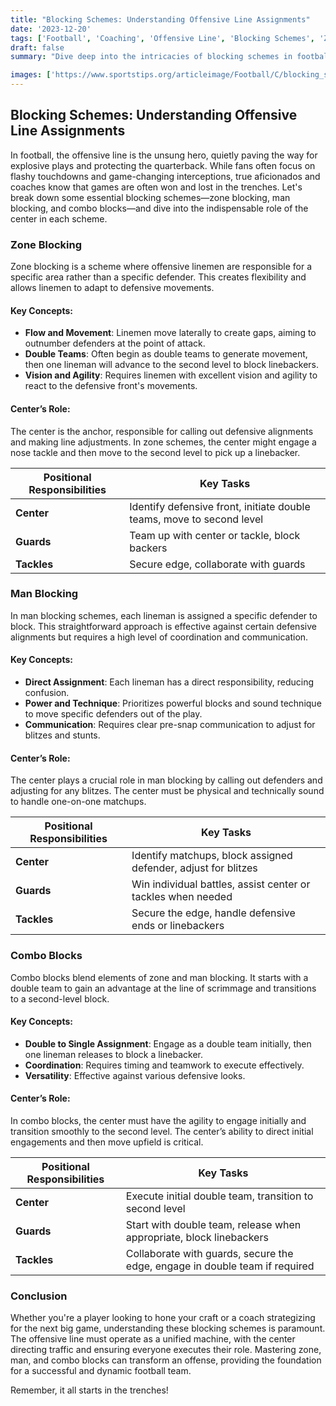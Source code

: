 ```yaml
---
title: "Blocking Schemes: Understanding Offensive Line Assignments"
date: '2023-12-20'
tags: ['Football', 'Coaching', 'Offensive Line', 'Blocking Schemes', 'Zone Blocking', 'Man Blocking', 'Combo Blocks', 'Center Role', 'Player Knowledge', 'Coaching Wisdom']
draft: false
summary: "Dive deep into the intricacies of blocking schemes in football. From zone blocking to man blocking and combo blocks, we explore the roles and responsibilities of the offensive line, with a focus on the pivotal role of the center."

images: ['https://www.sportstips.org/articleimage/Football/C/blocking_schemes_understanding_offensive_line_assignments.webp']
---
```


## Blocking Schemes: Understanding Offensive Line Assignments

In football, the offensive line is the unsung hero, quietly paving the way for explosive plays and protecting the quarterback. While fans often focus on flashy touchdowns and game-changing interceptions, true aficionados and coaches know that games are often won and lost in the trenches. Let's break down some essential blocking schemes—zone blocking, man blocking, and combo blocks—and dive into the indispensable role of the center in each scheme.

### Zone Blocking

Zone blocking is a scheme where offensive linemen are responsible for a specific area rather than a specific defender. This creates flexibility and allows linemen to adapt to defensive movements. 

#### Key Concepts:
- **Flow and Movement**: Linemen move laterally to create gaps, aiming to outnumber defenders at the point of attack.
- **Double Teams**: Often begin as double teams to generate movement, then one lineman will advance to the second level to block linebackers.
- **Vision and Agility**: Requires linemen with excellent vision and agility to react to the defensive front's movements.

#### Center’s Role:
The center is the anchor, responsible for calling out defensive alignments and making line adjustments. In zone schemes, the center might engage a nose tackle and then move to the second level to pick up a linebacker.

| Positional Responsibilities | Key Tasks |
| --------------------------- | --------- |
| **Center**                  | Identify defensive front, initiate double teams, move to second level |
| **Guards**                  | Team up with center or tackle, block backers |
| **Tackles**                 | Secure edge, collaborate with guards |

### Man Blocking

In man blocking schemes, each lineman is assigned a specific defender to block. This straightforward approach is effective against certain defensive alignments but requires a high level of coordination and communication.

#### Key Concepts:
- **Direct Assignment**: Each lineman has a direct responsibility, reducing confusion.
- **Power and Technique**: Prioritizes powerful blocks and sound technique to move specific defenders out of the play.
- **Communication**: Requires clear pre-snap communication to adjust for blitzes and stunts.

#### Center’s Role:
The center plays a crucial role in man blocking by calling out defenders and adjusting for any blitzes. The center must be physical and technically sound to handle one-on-one matchups.

| Positional Responsibilities | Key Tasks |
| --------------------------- | --------- |
| **Center**                  | Identify matchups, block assigned defender, adjust for blitzes |
| **Guards**                  | Win individual battles, assist center or tackles when needed |
| **Tackles**                 | Secure the edge, handle defensive ends or linebackers |

### Combo Blocks

Combo blocks blend elements of zone and man blocking. It starts with a double team to gain an advantage at the line of scrimmage and transitions to a second-level block.

#### Key Concepts:
- **Double to Single Assignment**: Engage as a double team initially, then one lineman releases to block a linebacker.
- **Coordination**: Requires timing and teamwork to execute effectively.
- **Versatility**: Effective against various defensive looks.

#### Center’s Role:
In combo blocks, the center must have the agility to engage initially and transition smoothly to the second level. The center’s ability to direct initial engagements and then move upfield is critical.

| Positional Responsibilities | Key Tasks |
| --------------------------- | --------- |
| **Center**                  | Execute initial double team, transition to second level |
| **Guards**                  | Start with double team, release when appropriate, block linebackers |
| **Tackles**                 | Collaborate with guards, secure the edge, engage in double team if required |

### Conclusion

Whether you're a player looking to hone your craft or a coach strategizing for the next big game, understanding these blocking schemes is paramount. The offensive line must operate as a unified machine, with the center directing traffic and ensuring everyone executes their role. Mastering zone, man, and combo blocks can transform an offense, providing the foundation for a successful and dynamic football team.

Remember, it all starts in the trenches!
```